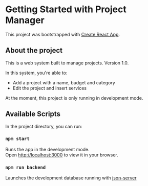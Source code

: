 # Getting Started with Project Manager

This project was bootstrapped with [Create React App](https://github.com/facebook/create-react-app).

## About the project 

This is a web system built to manage projects. Version 1.0. 

In this system, you're able to:
- Add a project with a name, budget and category
- Edit the project and insert services

At the moment, this project is only running in development mode.

## Available Scripts

In the project directory, you can run:

### `npm start`

Runs the app in the development mode.\
Open [http://localhost:3000](http://localhost:3000) to view it in your browser.

### `npm run backend`

Launches the development database running with [json-server](github.com/typicode/json-server)


